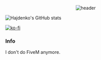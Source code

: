 <div align="center">
  
![header](https://capsule-render.vercel.app/api?type=venom&height=200&text=I%20am%20Hajdenkoo&fontSize=70&color=0:ecaf64,100:b678c4&stroke=000000&strokeWidth=2&desc=Welcome%20to%20my%20github%20page.&fontAlignY=45&descAlignY=70&fontColor=ffffffaa)

</div>

![Hajdenko's GitHub stats](https://github-readme-stats.vercel.app/api?username=Hajdenko&theme=dark&show_icons=true)

[![ko-fi](https://ko-fi.com/img/githubbutton_sm.svg)](https://ko-fi.com/hajden)

### Info
I don't do FiveM anymore.
